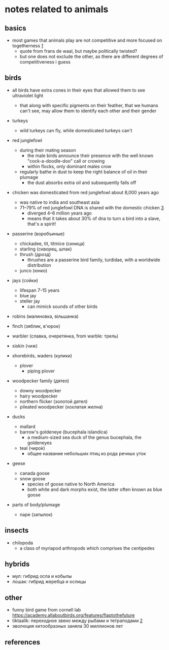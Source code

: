 # notes related to animals

## basics

- most games that animals play are not competitive and more focused on togetherness [1]
  - quote from frans de waal, but maybe politically twisted?
  - but one does not exclude the other, as there are different degrees of competitiveness i guess


## birds

- all birds have extra cones in their eyes that allowed them to see ultraviolet light
  - that along with specific pigments on their feather, that we humans can't see, may allow them to identify each other and their gender

- turkeys
  - wild turkeys can fly, while domesticated turkeys can't

- red junglefowl
  - during their mating season
    - the male birds announce their presence with the well known "cock-a-doodle-doo" call or crowing
    - within flocks, only dominant males crow
  - regularly bathe in dust to keep the right balance of oil in their plumage
    - the dust absorbs extra oil and subsequently falls off

- chicken was domesticated from red junglefowl about 8,000 years ago
  - was native to india and southeast asia
  - 71–79% of red junglefowl DNA is shared with the domestic chicken [3]
    - diverged 4–6 million years ago
    - means that it takes about 30% of dna to turn a bird into a slave, that's a spirit!

- passerine (воробъиные)
  - chickadee, tit, titmice (синица)
  - starling (скворец, шпак)
  - thrush (дрозд)
    - thrushes are a passerine bird family, turdidae, with a worldwide distribution
  - junco (юнко)

- jays (сойки)
  - lifespan 7-15 years
  - blue jay
  - steller jay
    - can mimick sounds of other birds

- robins (малиновка, вільшанка)
- finch (зяблик, в'юрок)
- warbler (славка, очеретянка, from warble: трель)
- siskin (чиж)

- shorebirds, waders (кулики)
  - plover
    - piping plover

- woodpecker family (дятел)
  - downy woodpecker
  - hairy woodpecker
  - northern flicker (золотой дятел)
  - pileated woodpecker (хохлатая желна)

- ducks
  - mallard
  - barrow's goldeneye (bucephala islandica)
    - a medium-sized sea duck of the genus bucephala, the goldeneyes
  - teal (чиро́к)
    - общее название небольших птиц из рода речных уток

- geese
  - canada goose
  - snow goose 
    - species of goose native to North America
    - both white and dark morphs exist, the latter often known as blue goose

- parts of body/plumage
  - nape (затылок)


## insects

- chilopoda
  - a class of myriapod arthropods which comprises the centipedes


## hybrids

- мул: гибрид осла и кобылы
- лошак: гибрид жеребца и ослицы


## other

- funny bird game from cornell lab https://academy.allaboutbirds.org/features/flaptothefuture
- tiktaalik: переходное звено между рыбами и тетраподами [2]
- эволюция китообразных заняла 30 миллионов лет


## references

[1]: https://youtu.be/g8gStd80vwY?t=1288
[2]: https://youtu.be/Ajh1y5a2l3M?t=888
[3]: https://www.ncbi.nlm.nih.gov/pmc/articles/PMC7014787/